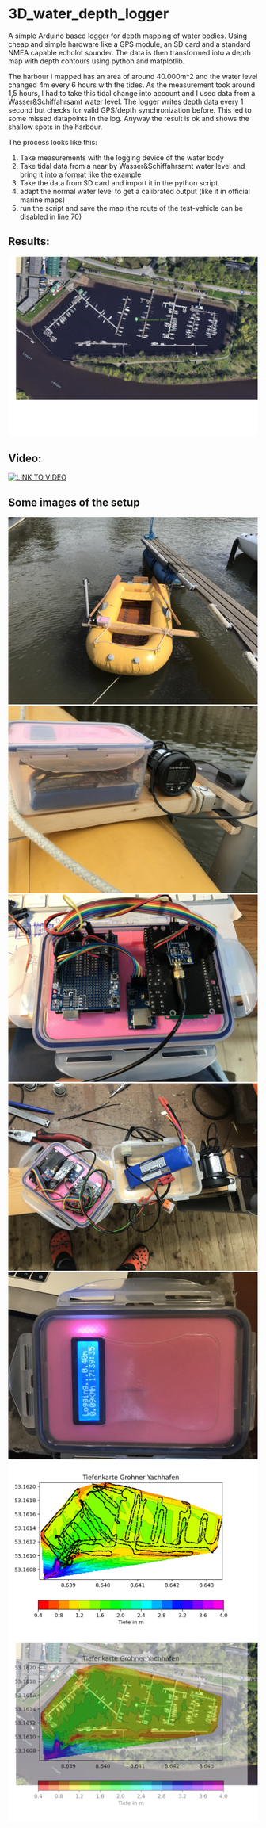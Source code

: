 # 3D_water_depth_logger
A simple Arduino based logger for depth mapping of water bodies. Using cheap and simple hardware like a GPS module, an SD card and a standard NMEA capable echolot sounder. The data is then transformed into a depth map with depth contours using python and matplotlib.


The harbour I mapped has an area of around 40.000m^2 and the water level changed 4m every 6 hours with the tides. As the measurement took around 1,5 hours, I had to take this tidal change into account and I used data from a Wasser&Schiffahrsamt water level. The logger writes depth data every 1 second but checks for valid GPS/depth synchronization before. This led to some missed datapoints in the log. Anyway the result is ok and shows the shallow spots in the harbour.


The process looks like this:
1. Take measurements with the logging device of the water body
2. Take tidal data from a near by Wasser&Schiffahrsamt water level and bring it into a format like the example
3. Take the data from SD card and import it in the python script.
4. adapt the normal water level to get a calibrated output (like it in official marine maps)
5. run the script and save the map (the route of the test-vehicle can be disabled in line 70)


## Results:
![result](/images/animation.gif)

## Video:
[![LINK TO VIDEO](https://img.youtube.com/vi/nWLPmjaNJ6I/0.jpg)](https://www.youtube.com/watch?v=nWLPmjaNJ6I)


## Some images of the setup
![PCB Backside](/images/boat_setup.JPG)
![PCB Backside](/images/device_on_boat.JPG)
![PCB Backside](/images/device.JPG)
![PCB Backside](/images/device2.JPG)
![PCB Backside](/images/device3.JPG)
![PCB Backside](/images/map.png)
![PCB Backside](/images/map2.png)
